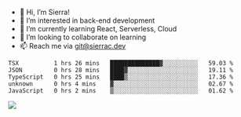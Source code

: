 - 👋 Hi, I’m Sierra!
- 👀 I’m interested in back-end development
- 🌱 I’m currently learning React, Serverless, Cloud
- 💞️ I’m looking to collaborate on learning
- 📫 Reach me via git@sierrac.dev

<!--START_SECTION:waka-->

```text
TSX          1 hrs 26 mins   ██████████████▓░░░░░░░░░░   59.03 %
JSON         0 hrs 28 mins   ████▓░░░░░░░░░░░░░░░░░░░░   19.11 %
TypeScript   0 hrs 25 mins   ████▒░░░░░░░░░░░░░░░░░░░░   17.36 %
unknown      0 hrs 4 mins    ▓░░░░░░░░░░░░░░░░░░░░░░░░   02.67 %
JavaScript   0 hrs 2 mins    ▒░░░░░░░░░░░░░░░░░░░░░░░░   01.62 %
```

<!--END_SECTION:waka-->


![](https://hit.yhype.me/github/profile?user_id=7351311)

